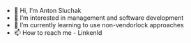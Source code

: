 - 👋 Hi, I’m Anton Sluchak
- 👀 I’m interested in management and software development
- 🌱 I’m currently learning to use non-vendorlock approaches
- 📫 How to reach me - LinkenId
